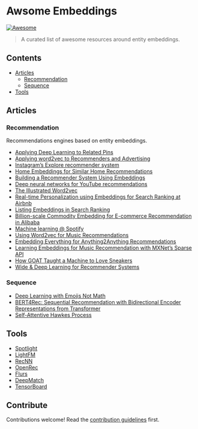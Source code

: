 # Awsome Embeddings

[![Awesome](https://awesome.re/badge.svg)](https://awesome.re)

> A curated list of awesome resources around entity embeddings.

## Contents

- [Articles](#articles)
    - [Recommendation](#recommendation)
    - [Sequence](#sequence)
- [Tools](#tools)

## Articles

### Recommendation

Recommendations engines based on entity embeddings.

- [Applying Deep Learning to Related Pins](https://medium.com/the-graph/applying-deep-learning-to-related-pins-a6fee3c92f5e)
- [Applying word2vec to Recommenders and Advertising](http://mccormickml.com/2018/06/15/applying-word2vec-to-recommenders-and-advertising/)
- [Instagram’s Explore recommender system](https://ai.facebook.com/blog/powered-by-ai-instagrams-explore-recommender-system/)
- [Home Embeddings for Similar Home Recommendations](https://www.zillow.com/tech/embedding-similar-home-recommendation/)
- [Building a Recommender System Using Embeddings](https://drop.engineering/building-a-recommender-system-using-embeddings-de5a30e655aa)
- [Deep neural networks for YouTube recommendations](https://blog.acolyer.org/2016/09/19/deep-neural-networks-for-youtube-recommendations/)
- [The Illustrated Word2vec](https://jalammar.github.io/illustrated-word2vec/)
- [Real-time Personalization using Embeddings for Search Ranking at Airbnb](https://www.kdd.org/kdd2018/accepted-papers/view/real-time-personalization-using-embeddings-for-search-ranking-at-airbnb)
- [Listing Embeddings in Search Ranking](https://medium.com/airbnb-engineering/listing-embeddings-for-similar-listing-recommendations-and-real-time-personalization-in-search-601172f7603e)
- [Billion-scale Commodity Embedding for E-commerce Recommendation in Alibaba](https://www.kdd.org/kdd2018/accepted-papers/view/billion-scale-commodity-embedding-for-e-commerce-recommendation-in-alibaba)
- [Machine learning @ Spotify](https://www.slideshare.net/AndySloane/machine-learning-spotify-madison-big-data-meetup)
- [Using Word2vec for Music Recommendations](https://towardsdatascience.com/using-word2vec-for-music-recommendations-bb9649ac2484)
- [Embedding Everything for Anything2Anything Recommendations](https://making.dia.com/embedding-everything-for-anything2anything-recommendations-fca7f58f53ff)
- [Learning Embeddings for Music Recommendation with MXNet’s Sparse API](https://medium.com/apache-mxnet/learning-embeddings-for-music-recommendation-with-mxnets-sparse-api-5698f4d7d8)
- [How GOAT Taught a Machine to Love Sneakers](https://medium.com/engineeringatgoat/how-goat-taught-a-machine-to-love-sneakers-e4a97cda71b1)
- [Wide & Deep Learning for Recommender Systems](https://arxiv.org/pdf/1606.07792.pdf)

### Sequence

- [Deep Learning with Emojis Not Math](https://tech.instacart.com/deep-learning-with-emojis-not-math-660ba1ad6cdc)
- [BERT4Rec: Sequential Recommendation with Bidirectional Encoder Representations from Transformer](https://arxiv.org/pdf/1904.06690.pdf)
- [Self-Attentive Hawkes Process](https://arxiv.org/pdf/1907.07561.pdf)

## Tools
- [Spotlight](https://github.com/maciejkula/spotlight)
- [LightFM](https://github.com/lyst/lightfm)
- [RecNN](https://github.com/awarebayes/RecNN)
- [OpenRec](https://github.com/ylongqi/openrec)
- [Flurs](https://github.com/takuti/flurs)
- [DeepMatch](https://github.com/shenweichen/DeepMatch)
- [TensorBoard](https://www.tensorflow.org/tensorboard/)

## Contribute

Contributions welcome! Read the [contribution guidelines](contributing.md) first.
